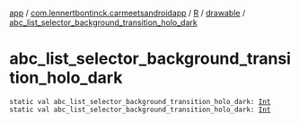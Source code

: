 [app](../../../index.md) / [com.lennertbontinck.carmeetsandroidapp](../../index.md) / [R](../index.md) / [drawable](index.md) / [abc_list_selector_background_transition_holo_dark](./abc_list_selector_background_transition_holo_dark.md)

# abc_list_selector_background_transition_holo_dark

`static val abc_list_selector_background_transition_holo_dark: `[`Int`](https://kotlinlang.org/api/latest/jvm/stdlib/kotlin/-int/index.html)
`static val abc_list_selector_background_transition_holo_dark: `[`Int`](https://kotlinlang.org/api/latest/jvm/stdlib/kotlin/-int/index.html)